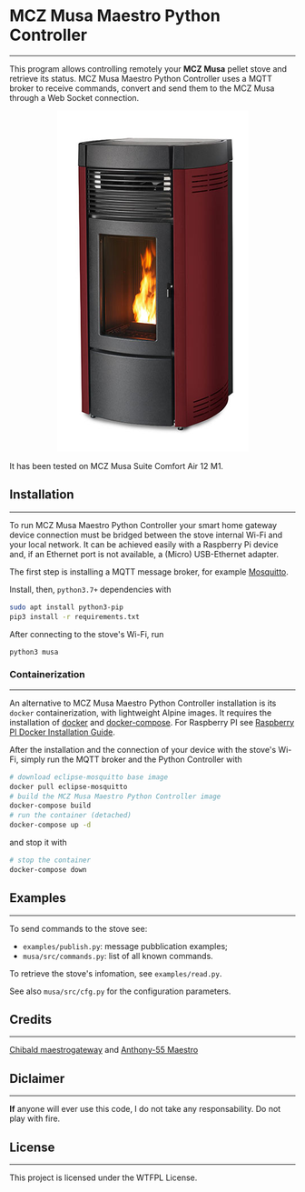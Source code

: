 # MCZ Musa Maestro Python Controller
-----------

This program allows controlling remotely your **MCZ Musa** pellet stove and retrieve its status. MCZ Musa Maestro Python Controller uses a MQTT broker to receive commands, convert and send them to the MCZ Musa through a Web Socket connection.

<div style="text-align:center;"><img src="./assets/mcz_musa.jpg"/></div>

It has been tested on MCZ Musa Suite Comfort Air 12 M1.


## Installation
-----------

To run MCZ Musa Maestro Python Controller your smart home gateway device connection must be bridged between the stove internal Wi-Fi and your local network. It can be achieved easily with a Raspberry Pi device and, if an Ethernet port is not available, a (Micro) USB-Ethernet adapter.

The first step is installing a MQTT message broker, for example [Mosquitto](https://mosquitto.org/download/).

Install, then, `python3.7+` dependencies with

```bash
sudo apt install python3-pip
pip3 install -r requirements.txt
```

After connecting to the stove's Wi-Fi, run

```
python3 musa
```


### Containerization
-----------

An alternative to MCZ Musa Maestro Python Controller installation is its `docker` containerization, with lightweight Alpine images. It requires the installation of [docker](https://docs.docker.com/install/) and [docker-compose](https://docs.docker.com/compose/install/). For Raspberry PI see [Raspberry PI Docker Installation Guide](https://dev.to/rohansawant/installing-docker-and-docker-compose-on-the-raspberry-pi-in-5-simple-steps-3mgl).


After the installation and the connection of your device with the stove's Wi-Fi, simply run the MQTT broker and the Python Controller with

```bash
# download eclipse-mosquitto base image
docker pull eclipse-mosquitto
# build the MCZ Musa Maestro Python Controller image
docker-compose build
# run the container (detached)
docker-compose up -d
```

and stop it with

```bash
# stop the container
docker-compose down
```


## Examples
-----------

To send commands to the stove see:

- `examples/publish.py`: message pubblication examples;
- `musa/src/commands.py`: list of all known commands.

To retrieve the stove's infomation, see `examples/read.py`.

See also `musa/src/cfg.py` for the configuration parameters.

## Credits
-----------

[Chibald maestrogateway](https://github.com/Chibald/maestrogateway) and [Anthony-55 Maestro](https://github.com/Anthony-55/maestro)


## Diclaimer
-----------

**If** anyone will ever use this code, I do not take any responsability. Do not play with fire.


## License
-----------

This project is licensed under the WTFPL License.
